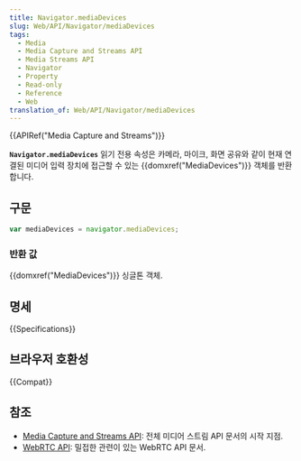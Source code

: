 ```yaml
---
title: Navigator.mediaDevices
slug: Web/API/Navigator/mediaDevices
tags:
  - Media
  - Media Capture and Streams API
  - Media Streams API
  - Navigator
  - Property
  - Read-only
  - Reference
  - Web
translation_of: Web/API/Navigator/mediaDevices
---
```

{{APIRef("Media Capture and Streams")}}

**`Navigator.mediaDevices`** 읽기 전용 속성은 카메라, 마이크, 화면 공유와 같이 현재 연결된 미디어 입력 장치에 접근할 수 있는 {{domxref("MediaDevices")}} 객체를 반환합니다.

## 구문

```js
var mediaDevices = navigator.mediaDevices;
```

### 반환 값

{{domxref("MediaDevices")}} 싱글톤 객체.

## 명세

{{Specifications}}

## 브라우저 호환성

{{Compat}}

## 참조

- [Media Capture and Streams API](/ko/docs/Web/API/Media_Streams_API): 전체 미디어 스트림 API 문서의 시작 지점.
- [WebRTC API](/ko/docs/Web/API/WebRTC_API): 밀접한 관련이 있는 WebRTC API 문서.
